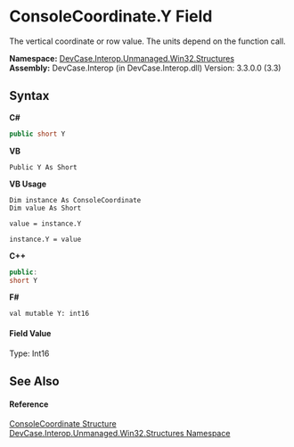 # ConsoleCoordinate.Y Field
 

The vertical coordinate or row value. The units depend on the function call.

**Namespace:**&nbsp;<a href="N_DevCase_Interop_Unmanaged_Win32_Structures">DevCase.Interop.Unmanaged.Win32.Structures</a><br />**Assembly:**&nbsp;DevCase.Interop (in DevCase.Interop.dll) Version: 3.3.0.0 (3.3)

## Syntax

**C#**<br />
``` C#
public short Y
```

**VB**<br />
``` VB
Public Y As Short
```

**VB Usage**<br />
``` VB Usage
Dim instance As ConsoleCoordinate
Dim value As Short

value = instance.Y

instance.Y = value
```

**C++**<br />
``` C++
public:
short Y
```

**F#**<br />
``` F#
val mutable Y: int16
```


#### Field Value
Type: Int16

## See Also


#### Reference
<a href="T_DevCase_Interop_Unmanaged_Win32_Structures_ConsoleCoordinate">ConsoleCoordinate Structure</a><br /><a href="N_DevCase_Interop_Unmanaged_Win32_Structures">DevCase.Interop.Unmanaged.Win32.Structures Namespace</a><br />